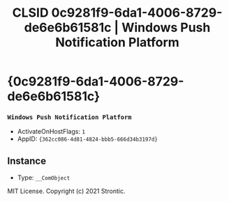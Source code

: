 ﻿---
title: "CLSID 0c9281f9-6da1-4006-8729-de6e6b61581c | Windows Push Notification Platform"
excerpt: What is COM-Object CLSID 0c9281f9-6da1-4006-8729-de6e6b61581c?
---

# {0c9281f9-6da1-4006-8729-de6e6b61581c}

### `Windows Push Notification Platform`
* ActivateOnHostFlags: `1`
* AppID: `{362cc086-4d81-4824-bbb5-666d34b3197d}`

## Instance

* Type: `__ComObject`

MIT License. Copyright (c) 2021 Strontic.


